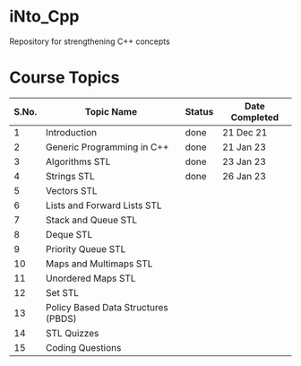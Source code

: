 # iNto_Cpp
Repository for strengthening C++ concepts

# Course Topics

S.No. | Topic Name| Status | Date Completed |
------|-----------|--------|------|
1 | Introduction | done | 21 Dec 21 |
2 | Generic Programming in C++ | done | 21 Jan 23 |
3 | Algorithms STL | done | 23 Jan 23 |
4 | Strings STL | done | 26 Jan 23 |
5 | Vectors STL |  |  |
6 | Lists and Forward Lists STL |  |  |
7 | Stack and Queue STL |  |  |
8 | Deque STL |  | |
9 | Priority Queue STL |  |  |
10 | Maps and Multimaps STL |  |  |
11 | Unordered Maps STL |  |  |
12 | Set STL |  |  |
13 | Policy Based Data Structures (PBDS) |  |  |
14 | STL Quizzes |  |  |
15 | Coding Questions |  | |


